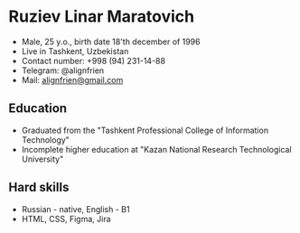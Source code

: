 # Ruziev Linar Maratovich

* Male, 25 y.o., birth date 18'th december of 1996
* Live in Tashkent, Uzbekistan
* Contact number: +998 (94) 231-14-88
* Telegram: @alignfrien
* Mail: alignfrien@gmail.com

## Education

* Graduated from the "Tashkent Professional College of Information Technology"
* Incomplete higher education at "Kazan National Research Technological University"

## Hard skills

* Russian - native, English - B1
* HTML, CSS, Figma, Jira